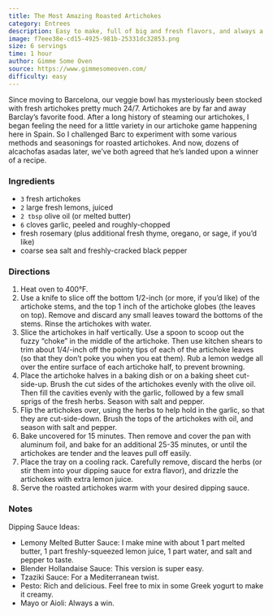 ```yaml
---
title: The Most Amazing Roasted Artichokes
category: Entrees
description: Easy to make, full of big and fresh flavors, and always a crowd favorite. These roasted artichokes are full of lemony, herby, garlicky flavors.
image: f7eee38e-cd15-4925-981b-25331dc32853.png
size: 6 servings
time: 1 hour
author: Gimme Some Oven
source: https://www.gimmesomeoven.com/
difficulty: easy
---
```


Since moving to Barcelona, our veggie bowl has mysteriously been stocked with fresh artichokes pretty much 24/7. Artichokes are by far and away Barclay’s favorite food. After a long history of steaming our artichokes, I began feeling the need for a little variety in our artichoke game happening here in Spain. So I challenged Barc to experiment with some various methods and seasonings for roasted artichokes. And now, dozens of alcachofas asadas later, we’ve both agreed that he’s landed upon a winner of a recipe.

### Ingredients

* `3` fresh artichokes
* `2` large fresh lemons, juiced
* `2 tbsp` olive oil (or melted butter)
* `6` cloves garlic, peeled and roughly-chopped
* fresh rosemary (plus additional fresh thyme, oregano, or sage, if you’d like)
* coarse sea salt and freshly-cracked black pepper

### Directions

1. Heat oven to 400°F.
2. Use a knife to slice off the bottom 1/2-inch (or more, if you’d like) of the artichoke stems, and the top 1 inch of the artichoke globes (the leaves on top). Remove and discard any small leaves toward the bottoms of the stems. Rinse the artichokes with water.
3. Slice the artichokes in half vertically. Use a spoon to scoop out the fuzzy “choke” in the middle of the artichoke. Then use kitchen shears to trim about 1/4/-inch off the pointy tips of each of the artichoke leaves (so that they don’t poke you when you eat them). Rub a lemon wedge all over the entire surface of each artichoke half, to prevent browning.
4. Place the artichoke halves in a baking dish or on a baking sheet cut-side-up. Brush the cut sides of the artichokes evenly with the olive oil. Then fill the cavities evenly with the garlic, followed by a few small sprigs of the fresh herbs. Season with salt and pepper.
5. Flip the artichokes over, using the herbs to help hold in the garlic, so that they are cut-side-down. Brush the tops of the artichokes with oil, and season with salt and pepper.
6. Bake uncovered for 15 minutes. Then remove and cover the pan with aluminum foil, and bake for an additional 25-35 minutes, or until the artichokes are tender and the leaves pull off easily.
7. Place the tray on a cooling rack. Carefully remove, discard the herbs (or stir them into your dipping sauce for extra flavor), and drizzle the artichokes with extra lemon juice.
8. Serve the roasted artichokes warm with your desired dipping sauce.

### Notes

Dipping Sauce Ideas:

* Lemony Melted Butter Sauce: I make mine with about 1 part melted butter, 1 part freshly-squeezed lemon juice, 1 part water, and salt and pepper to taste.
* Blender Hollandaise Sauce: This version is super easy.
* Tzaziki Sauce: For a Mediterranean twist.
* Pesto: Rich and delicious. Feel free to mix in some Greek yogurt to make it creamy.
* Mayo or Aioli: Always a win.